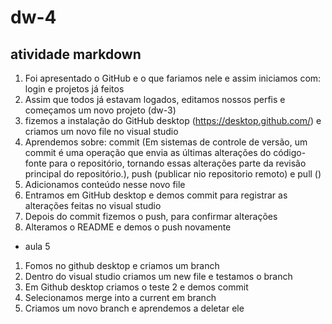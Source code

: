 # dw-4
## atividade markdown 

1. Foi apresentado o GitHub e o que fariamos nele e assim iniciamos com: login e projetos já feitos
2. Assim que todos já estavam logados, editamos nossos perfis e começamos um novo projeto (dw-3) 
3. fizemos a instalação do GitHub desktop (<https://desktop.github.com/>) e criamos um novo file no visual studio  
4. Aprendemos sobre: commit (Em sistemas de controle de versão, um commit é uma operação que envia as últimas alterações do código-fonte para o repositório, tornando essas alterações parte da revisão principal do repositório.), push (publicar nio repositorio remoto) e pull ()
5. Adicionamos conteúdo nesse novo file 
6. Entramos em GitHub desktop e demos commit para registrar as alterações feitas no visual studio
7. Depois do commit fizemos o push, para confirmar alterações
8. Alteramos o README e demos o push novamente
* aula 5
1. Fomos no github desktop e criamos um branch 
2. Dentro do visual studio criamos um new file e testamos o branch 
3. Em Github desktop criamos o teste 2 e demos commit 
4. Selecionamos merge into a current em branch
5. Criamos um novo branch e aprendemos a deletar ele
 

